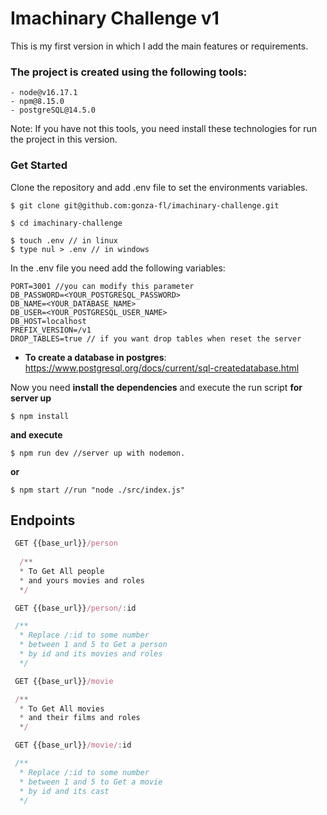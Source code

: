 # Imachinary Challenge v1

This is my first version in which I add the main features or requirements.

  ### The project is created using the following tools:

    - node@v16.17.1
    - npm@8.15.0
    - postgreSQL@14.5.0

  Note: If you have not this tools, you need install these technologies for run the project in this version.

  ### Get Started

  Clone the repository and add .env file to set the environments variables.

    $ git clone git@github.com:gonza-fl/imachinary-challenge.git

    $ cd imachinary-challenge

    $ touch .env // in linux
    $ type nul > .env // in windows

  
  In the .env file you need add the following variables:

    PORT=3001 //you can modify this parameter
    DB_PASSWORD=<YOUR_POSTGRESQL_PASSWORD>
    DB_NAME=<YOUR_DATABASE_NAME>
    DB_USER=<YOUR_POSTGRESQL_USER_NAME>
    DB_HOST=localhost
    PREFIX_VERSION=/v1
    DROP_TABLES=true // if you want drop tables when reset the server

  - **To create a database in postgres**: https://www.postgresql.org/docs/current/sql-createdatabase.html

  Now you need **install the dependencies** and execute the run script **for server up**

    $ npm install
    
  **and execute** 

    $ npm run dev //server up with nodemon.

  **or** 

    $ npm start //run "node ./src/index.js"

  
  ## Endpoints

  ```js
   GET {{base_url}}/person
    
    /**
    * To Get All people
    * and yours movies and roles
    */

   GET {{base_url}}/person/:id

   /**
    * Replace /:id to some number
    * between 1 and 5 to Get a person
    * by id and its movies and roles
    */

   GET {{base_url}}/movie

   /**
    * To Get All movies
    * and their films and roles
    */

   GET {{base_url}}/movie/:id

   /**
    * Replace /:id to some number
    * between 1 and 5 to Get a movie
    * by id and its cast
    */

  ```
